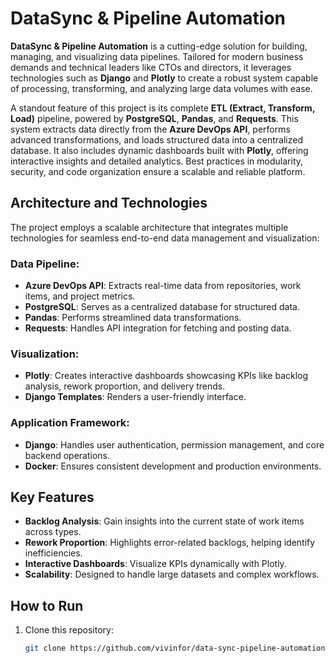 # DataSync & Pipeline Automation

**DataSync & Pipeline Automation** is a cutting-edge solution for building, managing, and visualizing data pipelines. Tailored for modern business demands and technical leaders like CTOs and directors, it leverages technologies such as **Django** and **Plotly** to create a robust system capable of processing, transforming, and analyzing large data volumes with ease.

A standout feature of this project is its complete **ETL (Extract, Transform, Load)** pipeline, powered by **PostgreSQL**, **Pandas**, and **Requests**. This system extracts data directly from the **Azure DevOps API**, performs advanced transformations, and loads structured data into a centralized database. It also includes dynamic dashboards built with **Plotly**, offering interactive insights and detailed analytics. Best practices in modularity, security, and code organization ensure a scalable and reliable platform.

## Architecture and Technologies

The project employs a scalable architecture that integrates multiple technologies for seamless end-to-end data management and visualization:

### Data Pipeline:
- **Azure DevOps API**: Extracts real-time data from repositories, work items, and project metrics.
- **PostgreSQL**: Serves as a centralized database for structured data.
- **Pandas**: Performs streamlined data transformations.
- **Requests**: Handles API integration for fetching and posting data.

### Visualization:
- **Plotly**: Creates interactive dashboards showcasing KPIs like backlog analysis, rework proportion, and delivery trends.
- **Django Templates**: Renders a user-friendly interface.

### Application Framework:
- **Django**: Handles user authentication, permission management, and core backend operations.
- **Docker**: Ensures consistent development and production environments.

## Key Features

- **Backlog Analysis**: Gain insights into the current state of work items across types.
- **Rework Proportion**: Highlights error-related backlogs, helping identify inefficiencies.
- **Interactive Dashboards**: Visualize KPIs dynamically with Plotly.
- **Scalability**: Designed to handle large datasets and complex workflows.

## How to Run

1. Clone this repository:
   ```bash
   git clone https://github.com/vivinfor/data-sync-pipeline-automation.git

